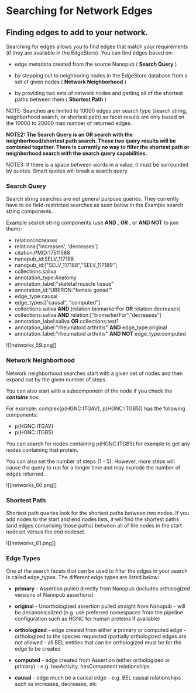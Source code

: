 # Searching for Network Edges

## Finding edges to add to your network.

Searching for edges allows you to find edges that match your requirements (if they are available in the EdgeStore). You can find edges based on:

*  edge metadata created from the source Nanopub (  **Search Query**  )

*  by stepping out to neighboring nodes in the EdgeStore database from a set of given nodes (  **Network Neighborhood**  )

*  by providing two sets of network nodes and getting all of the shortest paths between them (  **Shortest Path**  )

NOTE: Searches are limited to 10000 edges per search type (search string, neighborhood search, or shortest path) so facet results are only based on the 10000 to 20000 max number of returned edges.

**NOTE2: The Search Query is an OR search with the neighborhood/shortest path search. These two query results will be combined together. There is currently no way to filter the shortest path or neighborhood search with the search query capabilities.**

NOTE3: If there is a space between words in a value, it must be surrounded by quotes. Smart quotes will break a search query.

###  Search Query

Search string searches are not general purpose queries. They currently have to be field-restricted searches as seen below in the Example search string components.

Example search string components (use  **AND**  ,  **OR**  , or  **AND NOT**  to join them):

*  relation:increases
*  relations:['increases', 'decreases']
*  citation:PMID:17511588
*  nanopub\_id:SELV\_117188
*  nanopub\_id:["SELV\_117188","SELV\_117189"]
*  collections:saliva
*  annotation\_type:Anatomy
*  annotation\_label:"skeletal muscle tissue"
*  annotation\_id:'UBERON:"female gonad"'
*  edge\_type:causal
*  edge\_types:["causal", "computed"]
*  collections:saliva  **AND**  (relation:biomarkerFor  **OR**  relation:decreases)
*  collections:saliva  **AND**  relation:["biomarkerFor","decreases"]
*  annotation\_label:saliva  **OR**  collections:test1
*  annotation\_label:"rheumatoid arthritis"  **AND**  edge\_type:original
*  annotation\_label:"rheumatoid arthritis"  **AND NOT**  edge\_type:computed

![[networks_59.png]]

  ###  Network Neighborhood
  
Network neighborhood searches start with a given set of nodes and then expand out by the given number of steps.

You can also start with a subcomponent of the node if you check the  ***contains***  box.

For example: complex(p(HGNC:ITGAV), p(HGNC:ITGB5)) has the following components:

*  p(HGNC:ITGAV)
*  p(HGNC:ITGB5)

You can search for nodes containing p(HGNC:ITGB5) for example to get any nodes containing that protein.

You can also set the number of steps (1 - 5). However, more steps will cause the query to run for a longer time and may explode the number of edges returned.

![[networks_60.png]]

  ###  Shortest Path
  
Shortest path queries look for the shortest paths between two nodes. If you add nodes to the start and end nodes lists, it will find the shortest paths (and edges comprising those paths) between all of the nodes in the start nodeset versus the end nodeset.

![[networks_61.png]]

###  Edge Types

One of the search facets that can be used to filter the edges in your search is called edge\_types. The different edge types are listed below:

*   **primary**  - Assertion pulled directly from Nanopub (includes orthologized versions of Nanopub assertions)

*   **original**  - Unorthologized assertion pulled straight from Nanopub - will be decanonicalized (e.g. use preferred namespaces from the pipeline configuration such as HGNC for human proteins if available)

*   **orthologized**  - edge created from either a primary or computed edge - orthologized to the species requested (partially orthologized edges are not allowed - all BEL entities that can be orthologized must be for the edge to be created

*   **computed**  - edge created from Assertion (either orthologized or primary) - e.g. hasActivity, hasComponent relationships

*   **causal**  - edge much be a causal edge - e.g. BEL causal relationships such as increases, decreases, etc
